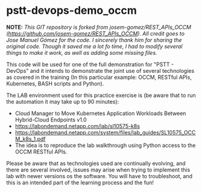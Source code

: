 # pstt-devops-demo_occm

**NOTE:** _This GIT repository is forked from  josem-gomez/REST_APIs_OCCM  (https://github.com/josem-gomez/REST_APIs_OCCM). All credit goes to Jose Manuel Gómez for the code. I sincerely thank him for sharing the original code. Though it saved me a lot fo time, I had to modify several things to make it work, as well as adding some missing files._

This code will be used for one of the full demonstration for "PSTT - DevOps" and it intends to demonstrate the joint use of several technologies as covered in the training (In this particular example: OCCM, RESTful APIs, Kubernetes, BASH scripts and Python).

The LAB environment used for this practice exercise is (be aware that to run the automation it may take up to 90 minutes):
- Cloud Manager to Move Kubernetes Application Workloads Between Hybrid-Cloud Endpoints v1.0
- https://labondemand.netapp.com/lab/sl10575-k8s
- https://labondemand.netapp.com/system/files/lab_guides/SL10575_OCCM_k8s_1.pdf
- The idea is to reproduce the lab walkthrough using Python access to the OCCM RESTful APIs.

Please be aware that as technologies used are continually evolving, and there are several involved, issues may arise when trying to implement this lab with newer versions os the software. You will have to troubleshoot, and this is an intended part of the learning process and the fun!

